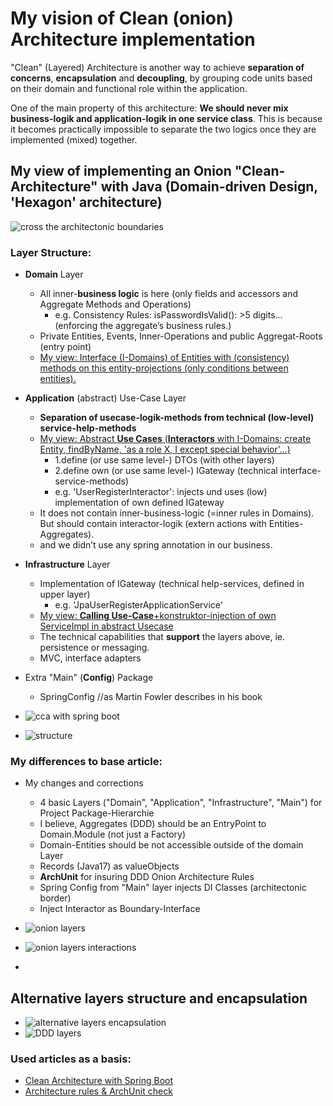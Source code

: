 # My vision of Clean (onion) Architecture implementation

"Clean" (Layered) Architecture is another way to achieve <b>separation of concerns</b>, <b>encapsulation</b> and <b>decoupling</b>, by grouping code units based on their domain and functional role within the application. 

One of the main property of this architecture:
<b>We should never mix business-logik and application-logik in one service class</b>.
This is because it becomes practically impossible to separate the two logics once they are implemented (mixed) together.

## My view of implementing an Onion "Clean-Architecture" with Java (Domain-driven Design, 'Hexagon' architecture) 
 
![cross the architectonic boundaries](/docs/img/onion1.JPG)


### Layer Structure:
- <b>Domain</b> Layer
  - All inner-<b>business logic</b> is here (only fields and accessors and Aggregate Methods and Operations)
    - e.g. Consistency Rules: isPasswordIsValid(): >5 digits... (enforcing the aggregate’s business rules.)
  - Private Entities, Events, Inner-Operations and public Aggregat-Roots (entry point)
  - <u>My view: Interface (I-Domains) of Entities with (consistency) methods on this entity-projections (only conditions between entities).</u>
- <b>Application</b> (abstract) Use-Case Layer
  - <b>Separation of usecase-logik-methods from technical (low-level) service-help-methods</b>
  - <u>My view: Abstract <b>Use Cases</b> (<b>Interactors</b> with I-Domains: create Entity, findByName, 'as a role X, I except special behavior'...)</u>
    - 1.define (or use same level-) DTOs (with other layers)
    - 2.define own (or use same level-) IGateway (technical interface-service-methods) 
    - e.g. 'UserRegisterInteractor': injects und uses (low) implementation of own defined IGateway
  - It does not contain inner-business-logic (=inner rules in Domains). But should contain interactor-logik (extern actions with Entities-Aggregates).
  - and we didn’t use any spring annotation in our business.
- <b>Infrastructure</b> Layer
  - Implementation of IGateway (technical help-services, defined in upper layer)
    - e.g. 'JpaUserRegisterApplicationService'
  - <u>My view: <b>Calling Use-Case</b>+konstruktor-injection of own ServiceImpl in abstract Usecase</u>
  - The technical capabilities that <b>support</b> the layers above, ie. persistence or messaging.
  - MVC, interface adapters
- Extra "Main" (<b>Config</b>) Package
  - SpringConfig //as Martin Fowler describes in his book

- ![cca with spring boot](/docs/img/boot-cca.jpg)

- ![structure](/docs/img/onion0.jpg)

### My differences to base article:
- My changes and corrections
    - 4 basic Layers ("Domain", "Application", "Infrastructure", "Main") for Project Package-Hierarchie 
    - I believe, Aggregates (DDD) should be an EntryPoint to Domain.Module (not just a Factory)
    - Domain-Entities should be not accessible outside of the domain Layer
    - Records (Java17) as valueObjects
    - <b>ArchUnit</b> for insuring DDD Onion Architecture Rules
    - Spring Config from "Main" layer injects DI Classes (architectonic border)
    - Inject Interactor as Boundary-Interface


- ![onion layers](/docs/img/onion3.JPG)
- ![onion layers interactions](/docs/img/onion2.JPG)
- 
## Alternative layers structure and encapsulation

- ![alternative layers encapsulation](/docs/img/other_layers.JPG)
- ![DDD layers](/docs/img/ddd_layers.jpg)

### Used articles as a basis:

- [Clean Architecture with Spring Boot](https://www.baeldung.com/spring-boot-clean-architecture)
- [Architecture rules & ArchUnit check](https://www.jvt.me/posts/2022/01/28/spring-boot-onion-architecture/)

